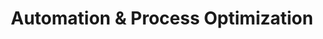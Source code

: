 ---
layout: "layouts/blog.njk"
title: "Automation & Process Optimization"
des: "Discover how luxury home builders are streamlining operations, reducing costs, and improving efficiency through strategic automation and process optimization."
pagination:
  data: collections.growthPosts
  size: 6
  alias: posts
permalink: "/blog/growth-strategy/{% if pagination.pageNumber > 0 %}page-{{ pagination.pageNumber + 1 }}/{% endif %}"
---